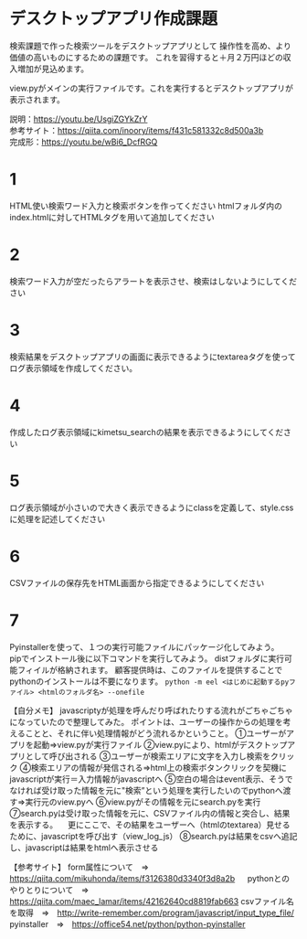 # デスクトップアプリ作成課題
検索課題で作った検索ツールをデスクトップアプリとして
操作性を高め、より価値の高いものにするための課題です。
これを習得すると＋月２万円ほどの収入増加が見込めます。

view.pyがメインの実行ファイルです。これを実行するとデスクトップアプリが
表示されます。

説明：https://youtu.be/UsgiZGYkZrY<br>
参考サイト：https://qiita.com/inoory/items/f431c581332c8d500a3b<br>
完成形：https://youtu.be/wBi6_DcfRGQ<br>

# 1
HTML使い検索ワード入力と検索ボタンを作ってください
htmlフォルダ内のindex.htmlに対してHTMLタグを用いて追加してください

# 2
検索ワード入力が空だったらアラートを表示させ、検索はしないようにしてください

# 3
検索結果をデスクトップアプリの画面に表示できるようにtextareaタグを使って
ログ表示領域を作成してください。

# 4
作成したログ表示領域にkimetsu_searchの結果を表示できるようにしてください

# 5
ログ表示領域が小さいので大きく表示できるようにclassを定義して、style.cssに処理を記述してください

# 6
CSVファイルの保存先をHTML画面から指定できるようにしてください

# 7
Pyinstallerを使って、１つの実行可能ファイルにパッケージ化してみよう。  
pipでインストール後に以下コマンドを実行してみよう。
distフォルダに実行可能フィイルが格納されます。
顧客提供時は、このファイルを提供することでpythonのインストールは不要になります。
`python -m eel <はじめに起動するpyファイル> <htmlのフォルダ名> --onefile`



【自分メモ】
javascriptyが処理を呼んだり呼ばれたりする流れがごちゃごちゃになっていたので整理してみた。
ポイントは、ユーザーの操作からの処理を考えることと、それに伴い処理情報がどう流れるかということ。
①ユーザーがアプリを起動⇒view.pyが実行ファイル
②view.pyにより、htmlがデスクトップアプリとして呼び出される
③ユーザーが検索エリアに文字を入力し検索をクリック
④検索エリアの情報が発信される⇒html上の検索ボタンクリックを契機にjavascriptが実行＝入力情報がjavascriptへ
⑤空白の場合はevent表示、そうでなければ受け取った情報を元に"検索”という処理を実行したいのでpythonへ渡す⇒実行元のview.pyへ
⑥view.pyがその情報を元にsearch.pyを実行
⑦search.pyは受け取った情報を元に、CSVファイル内の情報と突合し、結果を表示する。
　更にここで、その結果をユーザーへ（htmlのtextarea）見せるために、javascriptを呼び出す（view_log_js）
⑧search.pyは結果をcsvへ追記し、javascriptは結果をhtmlへ表示させる


【参考サイト】
form属性について　⇒　https://qiita.com/mikuhonda/items/f3126380d3340f3d8a2b 　
pythonとのやりとりについて　⇒　https://qiita.com/maec_lamar/items/42162640cd8819fab663
csvファイル名を取得　⇒　http://write-remember.com/program/javascript/input_type_file/
pyinstaller　⇒　https://office54.net/python/python-pyinstaller
